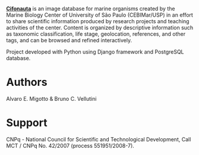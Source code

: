[**Cifonauta**](http://cifonauta.cebimar.usp.br/) is an image database for marine organisms created by the Marine Biology Center of University of São Paulo (CEBIMar/USP) in an effort to share scientific information produced by research projects and teaching activities of the center. Content is organized by descriptive information such as taxonomic classification, life stage, geolocation, references, and other tags, and can be browsed and refined interactively.

Project developed with Python using Django framework and PostgreSQL database.

# Authors

Alvaro E. Migotto & Bruno C. Vellutini

# Support

CNPq - National Council for Scientific and Technological Development, Call MCT / CNPq No. 42/2007 (process 551951/2008-7).
